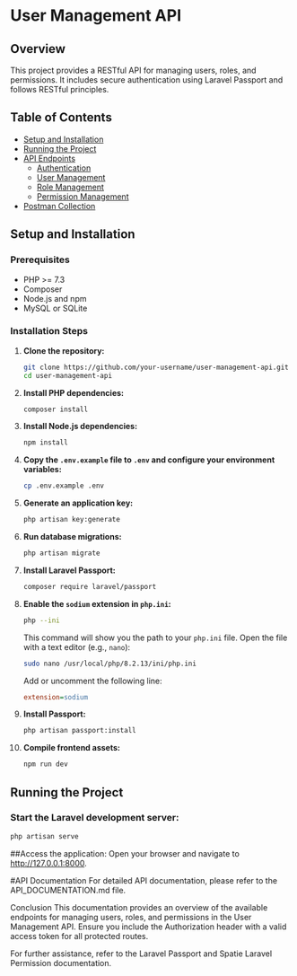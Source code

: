 # User Management API

## Overview

This project provides a RESTful API for managing users, roles, and permissions. It includes secure authentication using Laravel Passport and follows RESTful principles.

## Table of Contents

- [Setup and Installation](#setup-and-installation)
- [Running the Project](#running-the-project)
- [API Endpoints](#api-endpoints)
  - [Authentication](#authentication)
  - [User Management](#user-management)
  - [Role Management](#role-management)
  - [Permission Management](#permission-management)
- [Postman Collection](#postman-collection)

## Setup and Installation

### Prerequisites

- PHP >= 7.3
- Composer
- Node.js and npm
- MySQL or SQLite

### Installation Steps

1. **Clone the repository:**

    ```sh
    git clone https://github.com/your-username/user-management-api.git
    cd user-management-api
    ```

2. **Install PHP dependencies:**

    ```sh
    composer install
    ```

3. **Install Node.js dependencies:**

    ```sh
    npm install
    ```

4. **Copy the `.env.example` file to `.env` and configure your environment variables:**

    ```sh
    cp .env.example .env
    ```

5. **Generate an application key:**

    ```sh
    php artisan key:generate
    ```

6. **Run database migrations:**

    ```sh
    php artisan migrate
    ```

7. **Install Laravel Passport:**

    ```sh
    composer require laravel/passport
    ```

8. **Enable the `sodium` extension in `php.ini`:**

    ```sh
    php --ini
    ```

    This command will show you the path to your `php.ini` file. Open the file with a text editor (e.g., `nano`):

    ```sh
    sudo nano /usr/local/php/8.2.13/ini/php.ini
    ```

    Add or uncomment the following line:

    ```ini
    extension=sodium
    ```

9. **Install Passport:**

    ```sh
    php artisan passport:install
    ```

10. **Compile frontend assets:**

    ```sh
    npm run dev
    ```

## Running the Project

### Start the Laravel development server:

```sh
php artisan serve
```
##Access the application:
Open your browser and navigate to http://127.0.0.1:8000.

#API Documentation
For detailed API documentation, please refer to the API_DOCUMENTATION.md file.


Conclusion
This documentation provides an overview of the available endpoints for managing users, roles, and permissions in the User Management API. Ensure you include the Authorization header with a valid access token for all protected routes.

For further assistance, refer to the Laravel Passport and Spatie Laravel Permission documentation.

